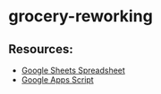 # grocery-reworking

## Resources:
* [Google Sheets Spreadsheet](https://docs.google.com/spreadsheets/d/1hTPIglQdIRfudDOpOVZlZmkGWh-sIL0KpH9Lyi9uwUU/edit)
* [Google Apps Script](https://script.google.com/home/projects/1ZxRVBhwjp90_Po2tRmNv6hrT2sZdt0xCCNXmFxQD0koJppHuY_bUFWXX/edit)

